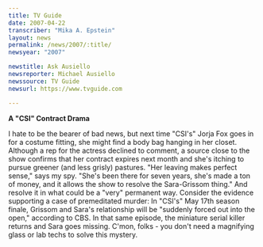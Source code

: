 ```yaml
---
title: TV Guide
date: 2007-04-22
transcriber: "Mika A. Epstein"
layout: news
permalink: /news/2007/:title/
newsyear: "2007"

newstitle: Ask Ausiello
newsreporter: Michael Ausiello
newssource: TV Guide
newsurl: https://www.tvguide.com

---
```


**A "CSI" Contract Drama**

I hate to be the bearer of bad news, but next time "CSI's" Jorja Fox goes in for a costume fitting, she might find a body bag hanging in her closet. Although a rep for the actress declined to comment, a source close to the show confirms that her contract expires next month and she's itching to pursue greener (and less grisly) pastures. "Her leaving makes perfect sense," says my spy. "She's been there for seven years, she's made a ton of money, and it allows the show to resolve the Sara-Grissom thing." And resolve it in what could be a "very" permanent way. Consider the evidence supporting a case of premeditated murder: In "CSI's" May 17th season finale, Grissom and Sara's relationship will be "suddenly forced out into the open," according to CBS. In that same episode, the miniature serial killer returns and Sara goes missing. C'mon, folks - you don't need a magnifying glass or lab techs to solve this mystery.
